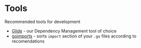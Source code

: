 # Tools

Recommended tools for development

- [Glide](https://glide.sh/) - our Dependency Management tool of choice
- [goimports](https://github.com/bradfitz/goimports) - sorts `import` section of your `.go` files according to recomendations
